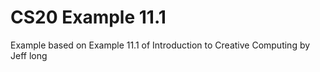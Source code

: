# CS20 Example 11.1

Example based on Example 11.1 of Introduction to Creative Computing by Jeff long
